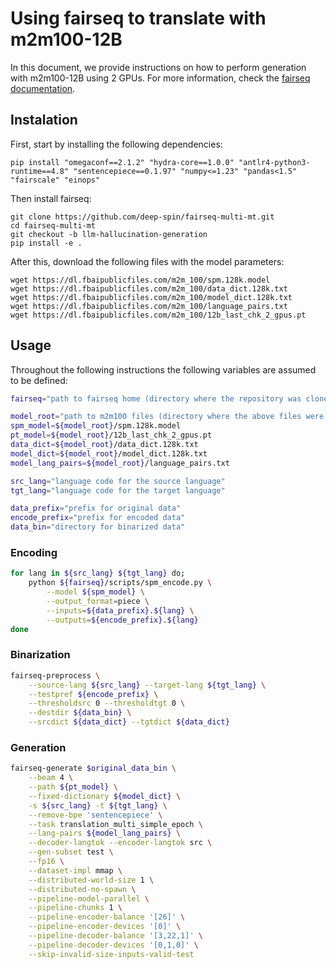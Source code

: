 # Using fairseq to translate with m2m100-12B

In this document, we provide instructions on how to perform generation with m2m100-12B using 2 GPUs. For more information, check the [fairseq documentation](https://github.com/facebookresearch/fairseq/tree/main/examples/m2m_100).

## Instalation

First, start by installing the following dependencies:

```shell
pip install "omegaconf==2.1.2" "hydra-core==1.0.0" "antlr4-python3-runtime==4.8" "sentencepiece==0.1.97" "numpy<=1.23" "pandas<1.5" "fairscale" "einops"
```

Then install fairseq:

```shell
git clone https://github.com/deep-spin/fairseq-multi-mt.git
cd fairseq-multi-mt
git checkout -b llm-hallucination-generation
pip install -e .
```

After this, download the following files with the model parameters:

```shell
wget https://dl.fbaipublicfiles.com/m2m_100/spm.128k.model
wget https://dl.fbaipublicfiles.com/m2m_100/data_dict.128k.txt
wget https://dl.fbaipublicfiles.com/m2m_100/model_dict.128k.txt
wget https://dl.fbaipublicfiles.com/m2m_100/language_pairs.txt
wget https://dl.fbaipublicfiles.com/m2m_100/12b_last_chk_2_gpus.pt
```

## Usage

Throughout the following instructions the following variables are assumed to be defined:

```bash
fairseq="path to fairseq home (directory where the repository was cloned)"

model_root="path to m2m100 files (directory where the above files were donwloaded)"
spm_model=${model_root}/spm.128k.model
pt_model=${model_root}/12b_last_chk_2_gpus.pt
data_dict=${model_root}/data_dict.128k.txt
model_dict=${model_root}/model_dict.128k.txt
model_lang_pairs=${model_root}/language_pairs.txt

src_lang="language code for the source language"
tgt_lang="language code for the target language"

data_prefix="prefix for original data"
encode_prefix="prefix for encoded data"
data_bin="directory for binarized data"
```

### Encoding

```bash
for lang in ${src_lang} ${tgt_lang} do;
    python ${fairseq}/scripts/spm_encode.py \
        --model ${spm_model} \
        --output_format=piece \
        --inputs=${data_prefix}.${lang} \
        --outputs=${encode_prefix}.${lang}
done
```

### Binarization

```bash
fairseq-preprocess \
    --source-lang ${src_lang} --target-lang ${tgt_lang} \
    --testpref ${encode_prefix} \
    --thresholdsrc 0 --thresholdtgt 0 \
    --destdir ${data_bin} \
    --srcdict ${data_dict} --tgtdict ${data_dict}
```

### Generation

```bash
fairseq-generate $original_data_bin \
    --beam 4 \
    --path ${pt_model} \
    --fixed-dictionary ${model_dict} \
    -s ${src_lang} -t ${tgt_lang} \
    --remove-bpe 'sentencepiece' \
    --task translation_multi_simple_epoch \
    --lang-pairs ${model_lang_pairs} \
    --decoder-langtok --encoder-langtok src \
    --gen-subset test \
    --fp16 \
    --dataset-impl mmap \
    --distributed-world-size 1 \
    --distributed-no-spawn \
    --pipeline-model-parallel \
    --pipeline-chunks 1 \
    --pipeline-encoder-balance '[26]' \
    --pipeline-encoder-devices '[0]' \
    --pipeline-decoder-balance '[3,22,1]' \
    --pipeline-decoder-devices '[0,1,0]' \
    --skip-invalid-size-inputs-valid-test
```